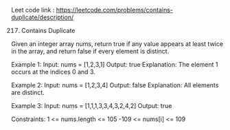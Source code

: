 Leet code link : https://leetcode.com/problems/contains-duplicate/description/

217. Contains Duplicate

Given an integer array nums, return true if any value appears at least twice in the array, 
and return false if every element is distinct.



Example 1:
Input: nums = [1,2,3,1]
Output: true
Explanation:
The element 1 occurs at the indices 0 and 3.

Example 2:
Input: nums = [1,2,3,4]
Output: false
Explanation:
All elements are distinct.

Example 3:
Input: nums = [1,1,1,3,3,4,3,2,4,2]
Output: true


Constraints:
1 <= nums.length <= 105
-109 <= nums[i] <= 109